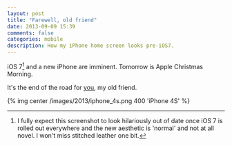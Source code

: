 ```yaml
---
layout: post
title: "Farewell, old friend"
date: 2013-09-09 15:39
comments: false
categories: mobile
description: How my iPhone home screen looks pre-iOS7.
---
```

iOS 7[^1] and a new iPhone are imminent. <!--more--> Tomorrow is Apple Christmas Morning.

It's the end of the road for [you][4s], my old friend.

{% img center /images/2013/iphone_4s.png 400 'iPhone 4S' %}

[^1]: I fully expect this screenshot to look hilariously out of date once iOS 7 is rolled out everywhere and the new aesthetic is 'normal' and not at all novel. I won't miss stitched leather one bit.

[4s]: http://en.wikipedia.org/wiki/Iphone_4s
